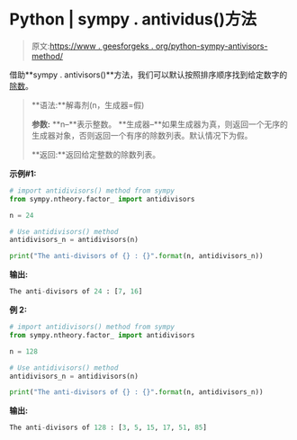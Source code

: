 # Python | sympy . antividus()方法

> 原文:[https://www . geesforgeks . org/python-sympy-antivisors-method/](https://www.geeksforgeeks.org/python-sympy-antidivisors-method/)

借助**sympy . antivisors()**方法，我们可以默认按照排序顺序找到给定数字的[除数](https://oeis.org/A066272/a066272a.html)。

> **语法:**解毒剂(n，生成器=假)
> 
> **参数:**
> **n–**表示整数。
> **生成器–**如果生成器为真，则返回一个无序的生成器对象，否则返回一个有序的除数列表。默认情况下为假。
> 
> **返回:**返回给定整数的除数列表。

**示例#1:**

```py
# import antidivisors() method from sympy
from sympy.ntheory.factor_ import antidivisors

n = 24

# Use antidivisors() method 
antidivisors_n = antidivisors(n) 

print("The anti-divisors of {} : {}".format(n, antidivisors_n))
```

**输出:**

```py
The anti-divisors of 24 : [7, 16]

```

**例 2:**

```py
# import antidivisors() method from sympy
from sympy.ntheory.factor_ import antidivisors

n = 128

# Use antidivisors() method 
antidivisors_n = antidivisors(n) 

print("The anti-divisors of {} : {}".format(n, antidivisors_n))
```

**输出:**

```py
The anti-divisors of 128 : [3, 5, 15, 17, 51, 85]

```